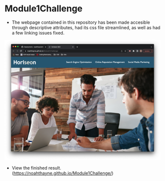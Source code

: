 # Module1Challenge 

* The webpage contained in this repository has been made accesible through descriptive attributes, had its css file streamlined, as well as had a few linking issues fixed.

 ![Getting Started](screenshot.png)

* View the finished result.(https://noahthayne.github.io/Module1Challenge/)